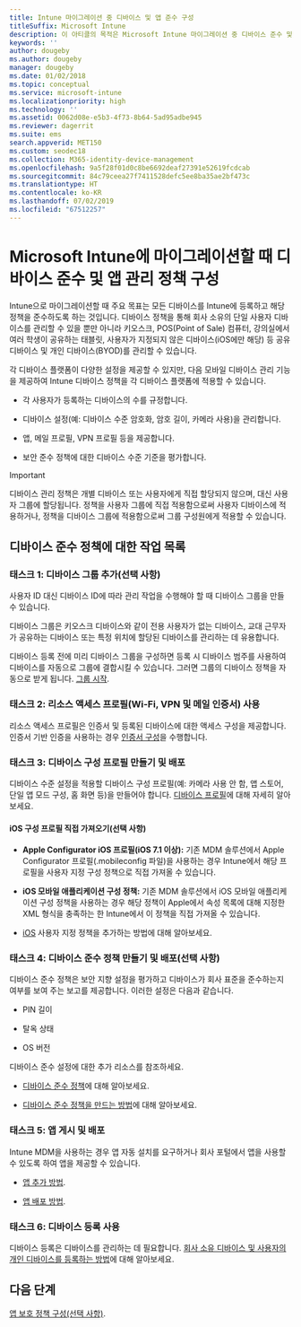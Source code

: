 ```yaml
---
title: Intune 마이그레이션 중 디바이스 및 앱 준수 구성
titleSuffix: Microsoft Intune
description: 이 아티클의 목적은 Microsoft Intune 마이그레이션 중 디바이스 준수 및 앱 관리 정책을 구성하는 데 필요한 단계를 제공하는 것입니다.
keywords: ''
author: dougeby
ms.author: dougeby
manager: dougeby
ms.date: 01/02/2018
ms.topic: conceptual
ms.service: microsoft-intune
ms.localizationpriority: high
ms.technology: ''
ms.assetid: 0062d08e-e5b3-4f73-8b64-5ad95adbe945
ms.reviewer: dagerrit
ms.suite: ems
search.appverid: MET150
ms.custom: seodec18
ms.collection: M365-identity-device-management
ms.openlocfilehash: 9a5f28f01d0c8be6692deaf27391e52619fcdcab
ms.sourcegitcommit: 84c79ceea27f7411528defc5ee8ba35ae2bf473c
ms.translationtype: HT
ms.contentlocale: ko-KR
ms.lasthandoff: 07/02/2019
ms.locfileid: "67512257"
---
```

# <a name="configure-device-compliance-and-app-management-policies-when-migrating-to-microsoft-intune"></a>Microsoft Intune에 마이그레이션할 때 디바이스 준수 및 앱 관리 정책 구성

Intune으로 마이그레이션할 때 주요 목표는 모든 디바이스를 Intune에 등록하고 해당 정책을 준수하도록 하는 것입니다. 디바이스 정책을 통해 회사 소유의 단일 사용자 디바이스를 관리할 수 있을 뿐만 아니라 키오스크, POS(Point of Sale) 컴퓨터, 강의실에서 여러 학생이 공유하는 태블릿, 사용자가 지정되지 않은 디바이스(iOS에만 해당) 등 공유 디바이스 및 개인 디바이스(BYOD)를 관리할 수 있습니다.

각 디바이스 플랫폼이 다양한 설정을 제공할 수 있지만, 다음 모바일 디바이스 관리 기능을 제공하여 Intune 디바이스 정책을 각 디바이스 플랫폼에 적용할 수 있습니다.

-   각 사용자가 등록하는 디바이스의 수를 규정합니다.

-   디바이스 설정(예: 디바이스 수준 암호화, 암호 길이, 카메라 사용)을 관리합니다.

-   앱, 메일 프로필, VPN 프로필 등을 제공합니다.

-   보안 준수 정책에 대한 디바이스 수준 기준을 평가합니다.

> [!IMPORTANT]
> 디바이스 관리 정책은 개별 디바이스 또는 사용자에게 직접 할당되지 않으며, 대신 사용자 그룹에 할당됩니다. 정책을 사용자 그룹에 직접 적용함으로써 사용자 디바이스에 적용하거나, 정책을 디바이스 그룹에 적용함으로써 그룹 구성원에게 적용할 수 있습니다.

## <a name="task-list-for-device-compliance-policies"></a>디바이스 준수 정책에 대한 작업 목록

### <a name="task-1-add-device-groups-optional"></a>태스크 1: 디바이스 그룹 추가(선택 사항)

사용자 ID 대신 디바이스 ID에 따라 관리 작업을 수행해야 할 때 디바이스 그룹을 만들 수 있습니다.

디바이스 그룹은 키오스크 디바이스와 같이 전용 사용자가 없는 디바이스, 교대 근무자가 공유하는 디바이스 또는 특정 위치에 할당된 디바이스를 관리하는 데 유용합니다.

디바이스 등록 전에 미리 디바이스 그룹을 구성하면 등록 시 디바이스 범주를 사용하여 디바이스를 자동으로 그룹에 결합시킬 수 있습니다. 그러면 그룹의 디바이스 정책을 자동으로 받게 됩니다. [그룹 시작](groups-get-started.md).

### <a name="task-2-use-resource-access-profiles-wi-fi-vpn-and-email-certificates"></a>태스크 2: 리소스 액세스 프로필(Wi-Fi, VPN 및 메일 인증서) 사용

리소스 액세스 프로필은 인증서 및 등록된 디바이스에 대한 액세스 구성을 제공합니다. 인증서 기반 인증을 사용하는 경우 [인증서 구성](certificates-configure.md)을 수행합니다.

### <a name="task-3-create-and-deploy-device-configuration-profiles"></a>태스크 3: 디바이스 구성 프로필 만들기 및 배포

디바이스 수준 설정을 적용할 디바이스 구성 프로필(예: 카메라 사용 안 함, 앱 스토어, 단일 앱 모드 구성, 홈 화면 등)을 만들어야 합니다. [디바이스 프로필](device-profiles.md)에 대해 자세히 알아보세요.

#### <a name="directly-import-ios-configuration-profiles-optional"></a>iOS 구성 프로필 직접 가져오기(선택 사항)

-   **Apple Configurator iOS 프로필(iOS 7.1 이상):** 기존 MDM 솔루션에서 Apple Configurator 프로필(.mobileconfig 파일)을 사용하는 경우 Intune에서 해당 프로필을 사용자 지정 구성 정책으로 직접 가져올 수 있습니다.

-   **iOS 모바일 애플리케이션 구성 정책:** 기존 MDM 솔루션에서 iOS 모바일 애플리케이션 구성 정책을 사용하는 경우 해당 정책이 Apple에서 속성 목록에 대해 지정한 XML 형식을 충족하는 한 Intune에서 이 정책을 직접 가져올 수 있습니다.

- [iOS](custom-settings-ios.md) 사용자 지정 정책을 추가하는 방법에 대해 알아보세요.

### <a name="task-4-create-and-deploy-device-compliance-policies-optional"></a>태스크 4: 디바이스 준수 정책 만들기 및 배포(선택 사항)

디바이스 준수 정책은 보안 지향 설정을 평가하고 디바이스가 회사 표준을 준수하는지 여부를 보여 주는 보고를 제공합니다. 이러한 설정은 다음과 같습니다.

-   PIN 길이

-   탈옥 상태

-   OS 버전

디바이스 준수 설정에 대한 추가 리소스를 참조하세요.

-   [디바이스 준수 정책](device-compliance.md)에 대해 알아보세요.

-   [디바이스 준수 정책을 만드는 방법](device-compliance-get-started.md)에 대해 알아보세요.

### <a name="task-5-publish-and-deploy-apps"></a>태스크 5: 앱 게시 및 배포

Intune MDM을 사용하는 경우 앱 자동 설치를 요구하거나 회사 포털에서 앱을 사용할 수 있도록 하여 앱을 제공할 수 있습니다.

-   [앱 추가 방법](apps-add.md).

-   [앱 배포 방법](apps-deploy.md).

### <a name="task-6-enable-device-enrollment"></a>태스크 6: 디바이스 등록 사용

디바이스 등록은 디바이스를 관리하는 데 필요합니다. [회사 소유 디바이스 및 사용자의 개인 디바이스를 등록하는 방법](device-enrollment.md)에 대해 알아보세요.

## <a name="next-steps"></a>다음 단계

[앱 보호 정책 구성(선택 사항)](migration-guide-app-protection-policies.md).
